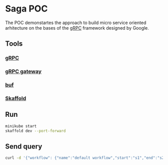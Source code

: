 # Saga POC

The POC demonstartes the approach to build micro service oriented arhitecture on the bases of the [gRPC](https://grpc.io/docs/languages/go/basics/) framework designed by Google. 

## Tools
### [gRPC](https://grpc.io/docs/languages/go/basics/)
### [gRPC gateway](https://github.com/grpc-ecosystem/grpc-gateway)
### [buf](https://github.com/bufbuild/buf)
### [Skaffold](https://skaffold.dev/docs/quickstart/)

## Run
```bash
minikube start
skaffold dev --port-forward
```
## Send query
```bash
curl -d '{"workflow": {"name":"default workflow","start":"s1","end":"s2","payload":"1", "operations":[{"name":"op1","from":"s1","to":"s2"},{"name":"op2","from":"s1","to":"s3"},{"name":"op3","from":"s3","to":"s2"}]}}' -H "Content-type: application/json" -X POST http://localhost:9000/v1/saga-processor/execute-workflow
```
